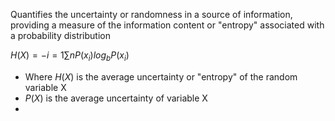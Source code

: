 Quantifies the uncertainty or randomness in a source of information, providing a measure of the information content or "entropy" associated with a probability distribution

$H(X)=−i=1∑n​P(x_i​)log_b​P(x_i​)$

- Where $H(X)$ is the average uncertainty or "entropy" of the random variable X
- $P(X)$ is the average uncertainty of variable X
- 


